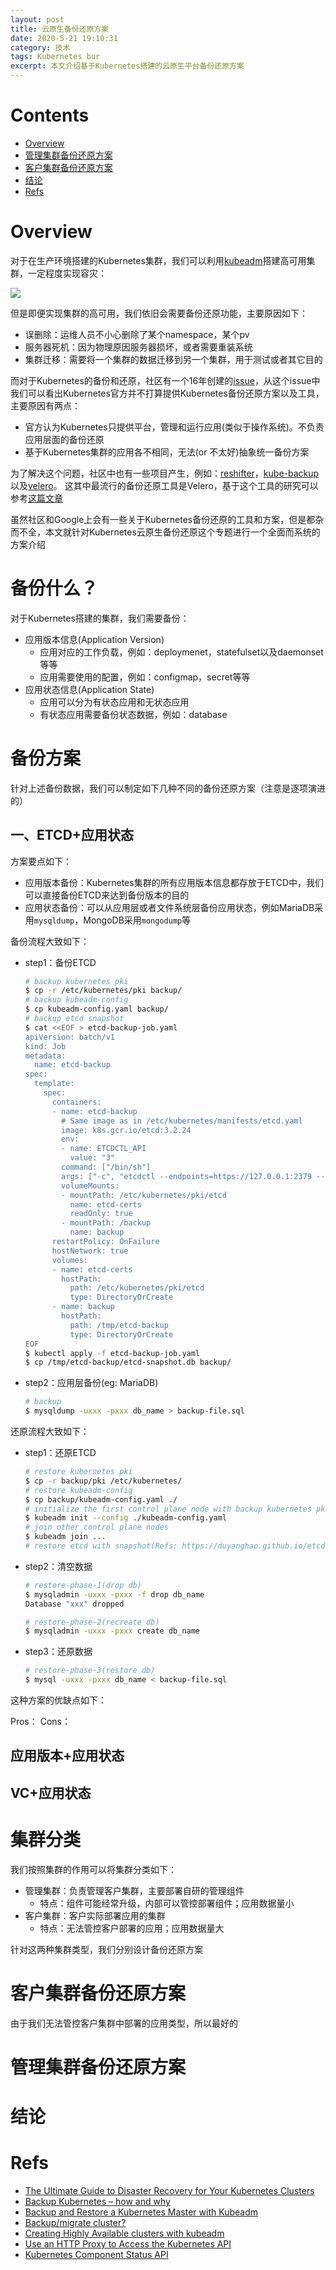 ```yaml
---
layout: post
title: 云原生备份还原方案
date: 2020-5-21 19:10:31
category: 技术
tags: Kubernetes bur
excerpt: ​本文介绍基于Kubernetes搭建的云原生平台备份还原方案
---
```


# Contents

- [Overview](#Overview)
- [管理集群备份还原方案](#管理集群备份还原方案)
- [客户集群备份还原方案](#客户集群备份还原方案)
- [结论](#结论)
- [Refs](#Refs)

# Overview

对于在生产环境搭建的Kubernetes集群，我们可以利用[kubeadm](https://kubernetes.io/docs/setup/production-environment/tools/kubeadm/high-availability/)搭建高可用集群，一定程度实现容灾：

![](/public/img/kubernetes_bur/kubernetes-ha.svg)

但是即便实现集群的高可用，我们依旧会需要备份还原功能，主要原因如下：

* 误删除：运维人员不小心删除了某个namespace，某个pv
* 服务器死机：因为物理原因服务器损坏，或者需要重装系统
* 集群迁移：需要将一个集群的数据迁移到另一个集群，用于测试或者其它目的

而对于Kubernetes的备份和还原，社区有一个16年创建的[issue](https://github.com/kubernetes/kubernetes/issues/24229)，从这个issue中我们可以看出Kubernetes官方并不打算提供Kubernetes备份还原方案以及工具，主要原因有两点：

* 官方认为Kubernetes只提供平台，管理和运行应用(类似于操作系统)。不负责应用层面的备份还原
* 基于Kubernetes集群的应用各不相同，无法(or 不太好)抽象统一备份方案

为了解决这个问题，社区中也有一些项目产生，例如：[reshifter](https://github.com/mhausenblas/reshifter)，[kube-backup](https://github.com/pieterlange/kube-backup)以及[velero](https://github.com/vmware-tanzu/velero)。
这其中最流行的备份还原工具是Velero，基于这个工具的研究可以参考[这篇文章](https://duyanghao.github.io/velero/)

虽然社区和Google上会有一些关于Kubernetes备份还原的工具和方案，但是都杂而不全，本文就针对Kubernetes云原生备份还原这个专题进行一个全面而系统的方案介绍

# 备份什么？

对于Kubernetes搭建的集群，我们需要备份：

* 应用版本信息(Application Version)
  * 应用对应的工作负载，例如：deploymenet，statefulset以及daemonset等等
  * 应用需要使用的配置，例如：configmap，secret等等
* 应用状态信息(Application State)
  * 应用可以分为有状态应用和无状态应用
  * 有状态应用需要备份状态数据，例如：database
  
# 备份方案

针对上述备份数据，我们可以制定如下几种不同的备份还原方案（注意是逐项演进的）

## 一、ETCD+应用状态

方案要点如下：

* 应用版本备份：Kubernetes集群的所有应用版本信息都存放于ETCD中，我们可以直接备份ETCD来达到备份版本的目的
* 应用状态备份：可以从应用层或者文件系统层备份应用状态，例如MariaDB采用`mysqldump`，MongoDB采用`mongodump`等

备份流程大致如下：

* step1：备份ETCD
  ```bash
  # backup kubernetes pki
  $ cp -r /etc/kubernetes/pki backup/
  # backup kubeadm-config
  $ cp kubeadm-config.yaml backup/
  # backup etcd snapshot
  $ cat <<EOF > etcd-backup-job.yaml
  apiVersion: batch/v1
  kind: Job
  metadata:
    name: etcd-backup
  spec:
    template:
      spec:
        containers:
        - name: etcd-backup
          # Same image as in /etc/kubernetes/manifests/etcd.yaml
          image: k8s.gcr.io/etcd:3.2.24
          env:
          - name: ETCDCTL_API
            value: "3"
          command: ["/bin/sh"]
          args: ["-c", "etcdctl --endpoints=https://127.0.0.1:2379 --cacert=/etc/kubernetes/pki/etcd/ca.crt --cert=/etc/kubernetes/pki/etcd/server.crt --key=/etc/kubernetes/pki/etcd/server.key snapshot save /backup/etcd-snapshot.db"]
          volumeMounts:
          - mountPath: /etc/kubernetes/pki/etcd
            name: etcd-certs
            readOnly: true
          - mountPath: /backup
            name: backup
        restartPolicy: OnFailure
        hostNetwork: true
        volumes:
        - name: etcd-certs
          hostPath:
            path: /etc/kubernetes/pki/etcd
            type: DirectoryOrCreate
        - name: backup
          hostPath:
            path: /tmp/etcd-backup
            type: DirectoryOrCreate
  EOF
  $ kubectl apply -f etcd-backup-job.yaml 
  $ cp /tmp/etcd-backup/etcd-snapshot.db backup/ 
  ```

* step2：应用层备份(eg: MariaDB)
  ```bash
  # backup
  $ mysqldump -uxxx -pxxx db_name > backup-file.sql
  ```

还原流程大致如下：

* step1：还原ETCD
  ```bash
  # restore kubernetes pki
  $ cp -r backup/pki /etc/kubernetes/
  # restore kubeadm-config
  $ cp backup/kubeadm-config.yaml ./
  # initialize the first control plane node with backup kubernetes pki and kubeadm-config
  $ kubeadm init --config ./kubeadm-config.yaml
  # join other control plane nodes
  $ kubeadm join ...
  # restore etcd with snapshot(Refs: https://duyanghao.github.io/etcd-bur/)
  ```
  
* step2：清空数据
  ```bash
  # restore-phase-1(drop db)
  $ mysqladmin -uxxx -pxxx -f drop db_name
  Database "xxx" dropped
  
  # restore-phase-2(recreate db)
  $ mysqladmin -uxxx -pxxx create db_name  
  ```

* step3：还原数据
  ```bash
  # restore-phase-3(restore db)
  $ mysql -uxxx -pxxx db_name < backup-file.sql
  ```

这种方案的优缺点如下：

Pros： 
Cons：

## 应用版本+应用状态



## VC+应用状态

# 集群分类

我们按照集群的作用可以将集群分类如下：

* 管理集群：负责管理客户集群，主要部署自研的管理组件
  * 特点：组件可能经常升级，内部可以管控部署组件；应用数据量小
* 客户集群：客户实际部署应用的集群
  * 特点：无法管控客户部署的应用；应用数据量大

针对这两种集群类型，我们分别设计备份还原方案

# 客户集群备份还原方案

由于我们无法管控客户集群中部署的应用类型，所以最好的

# 管理集群备份还原方案

# 结论

# Refs

* [The Ultimate Guide to Disaster Recovery for Your Kubernetes Clusters](https://medium.com/velotio-perspectives/the-ultimate-guide-to-disaster-recovery-for-your-kubernetes-clusters-94143fcc8c1e)
* [Backup Kubernetes – how and why](https://elastisys.com/2018/12/10/backup-kubernetes-how-and-why/)
* [Backup and Restore a Kubernetes Master with Kubeadm](https://labs.consol.de/kubernetes/2018/05/25/kubeadm-backup.html)
* [Backup/migrate cluster?](https://github.com/kubernetes/kubernetes/issues/24229)
* [Creating Highly Available clusters with kubeadm](https://v1-15.docs.kubernetes.io/docs/setup/production-environment/tools/kubeadm/high-availability/)
* [Use an HTTP Proxy to Access the Kubernetes API](https://kubernetes.io/docs/tasks/access-kubernetes-api/http-proxy-access-api/)
* [Kubernetes Component Status API](https://supereagle.github.io/2019/05/26/k8s-health-monitoring/)

